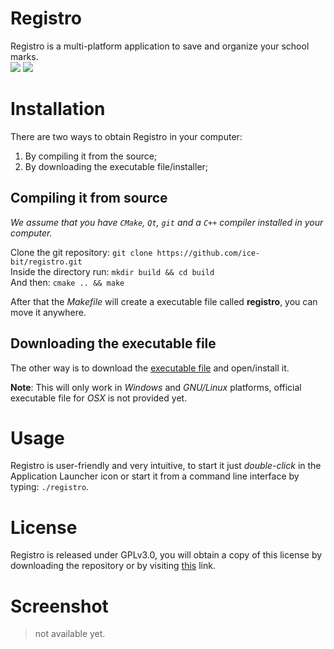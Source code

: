 # Registro
Registro is a multi-platform application to save and organize your school marks.  
<img src="https://img.shields.io/badge/os-linux-yellow.svg">
<img src="https://img.shields.io/badge/os-windows-blue.svg">

# Installation
There are two ways to obtain Registro in your computer:
1. By compiling it from the source;
2. By downloading the executable file/installer;

## Compiling it from source
_We assume that you have `CMake`, `Qt`, `git` and a `C++` compiler installed in your computer._

Clone the git repository: `git clone https://github.com/ice-bit/registro.git`  
Inside the directory run: `mkdir build && cd build`  
And then: `cmake .. && make`  

After that the _Makefile_ will create a executable file called **registro**, you can move it anywhere.

## Downloading the executable file
The other way is to download the [executable file](#) and open/install it.

**Note**: This will only work in _Windows_ and _GNU/Linux_ platforms, official executable file for _OSX_ is not provided yet.

# Usage
Registro is user-friendly and very intuitive, to start it just _double-click_ in the Application Launcher icon or start it from a command line interface by typing: `./registro`.

# License
Registro is released under GPLv3.0, you will obtain a copy of this license by downloading the repository or by visiting [this](https://opensource.org/licenses/GPL-3.0) link.

# Screenshot
> not available yet.